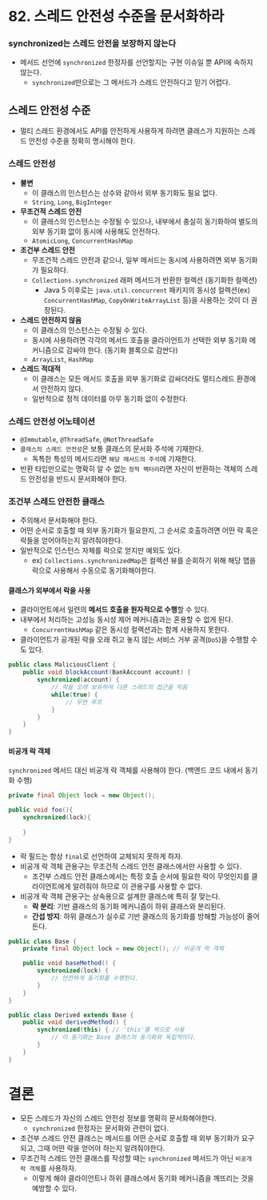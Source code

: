 # 82. 스레드 안전성 수준을 문서화하라
### synchronized는 스레드 안전을 보장하지 않는다
- 메서드 선언에 `synchronized` 한정자를 선언할지는 구현 이슈일 뿐 API에 속하지 않는다.
    - `synchronized`만으로는 그 메서드가 스레드 안전하다고 믿기 어렵다.


## 스레드 안전성 수준
- 멀티 스레드 환경에서도 API를 안전하게 사용하게 하려면 클래스가 지원하는 스레드 안전성 수준을 정확히 명시해야 한다.
### 스레드 안전성
- **불변**
    - 이 클래스의 인스턴스는 상수와 같아서 외부 동기화도 필요 없다.
    - `String`, `Long`, `BigInteger`
- **무조건적 스레드 안전**
    - 이 클래스의 인스턴스는 수정될 수 있으나, 내부에서 충실히 동기화하여 별도의 외부 동기화 없이 동시에 사용해도 안전하다.
    - `AtomicLong`, `ConcurrentHashMap`
- **조건부 스레드 안전**
    - 무조건적 스레드 안전과 같으나, 일부 메서드는 동시에 사용하려면 외부 동기화가 필요하다.
    - `Collections.synchronized` 래퍼 메서드가 반환한 컬렉션 (동기화한 컬렉션)
        - Java 5 이후로는 `java.util.concurrent` 패키지의 동시성 컬렉션(ex) `ConcurrentHashMap`, `CopyOnWriteArrayList` 등)을 사용하는 것이 더 권장된다.
- **스레드 안전하지 않음**
    - 이 클래스의 인스턴스는 수정될 수 있다.
    - 동시에 사용하려면 각각의 메서드 호출을 클라이언트가 선택한 외부 동기화 메커니즘으로 감싸야 한다. (동기화 블록으로 감싼다)
    - `ArrayList`, `HashMap`
- **스레드 적대적**
    - 이 클래스는 모든 메서드 호출을 외부 동기화로 감싸더라도 멀티스레드 환경에서 안전하지 않다.
    - 일반적으로 정적 데이터를 아무 동기화 없이 수정한다.

### 스레드 안전성 어노테이션
- `@Immutable`, `@ThreadSafe`, `@NotThreadSafe`
- `클래스의 스레드 안전성`은 보통 클래스의 문서화 주석에 기재한다.
    - 독특한 특성의 메서드라면 `해당 메서드의 주석`에 기재한다.
- 반환 타입만으로는 명확히 알 수 없는 `정적 팩터리`라면 자신이 반환하는 객체의 스레드 안전성을 반드시 문서화해야 한다.


### 조건부 스레드 안전한 클래스
- 주의해서 문서화해야 한다.
- 어떤 순서로 호출할 때 외부 동기화가 필요한지, 그 순서로 호출하려면 어떤 락 혹은 락들을 얻어야하는지 알려줘야한다.
- 일반적으로 인스턴스 자체를 락으로 얻지만 예외도 있다.
    - ex) `Collections.synchronizedMap`은 컬렉션 뷰를 순회하기 위해 해당 맵을 락으로 사용해서 수동으로 동기화해야한다.

#### 클래스가 외부에서 락을 사용
- 클라이언트에서 일련의 **메서드 호출을 원자적으로 수행**할 수 있다.
- 내부에서 처리하는 고성능 동시성 제어 메커니즘과는 혼용할 수 없게 된다.
    - `ConcurrentHashMap` 같은 동시성 컬렉션과는 함께 사용하지 못한다.
- 클라이언트가 공개된 락을 오래 쥐고 놓지 않는 서비스 거부 공격(`DoS`)을 수행할 수도 있다.
```java
public class MaliciousClient {
    public void blockAccount(BankAccount account) {
        synchronized(account) {
            // 락을 오래 보유하여 다른 스레드의 접근을 막음
            while(true) {
                // 무한 루프
            }
        }
    }
}
```

#### 비공개 락 객체
`synchronized` 메서드 대신 비공개 락 객체를 사용해야 한다. (백엔드 코드 내에서 동기화 수행)
```java
private final Object lock = new Object();

public void foo(){
	synchronized(lock){
	
	}
}
```
- 락 필드는 항상 `final`로 선언하여 교체되지 못하게 하자.
- 비공개 락 객체 관용구는 무조건적 스레드 안전 클래스에서만 사용할 수 있다.
    - 조건부 스레드 안전 클래스에서는 특정 호출 순서에 필요한 락이 무엇인지를 클라이언트에게 알려줘야 하므로 이 관용구를 사용할 수 없다.
- 비공개 락 객체 관용구는 상속용으로 설계한 클래스에 특히 잘 맞는다.
    - **락 분리**: 기반 클래스의 동기화 메커니즘이 하위 클래스와 분리된다.
    - **간섭 방지**: 하위 클래스가 실수로 기반 클래스의 동기화를 방해할 가능성이 줄어든다.
```java
public class Base {
    private final Object lock = new Object(); // 비공개 락 객체

    public void baseMethod() {
        synchronized(lock) {
            // 안전하게 동기화를 수행한다.
        }
    }
}

public class Derived extends Base {
    public void derivedMethod() {
        synchronized(this) { // 'this'를 락으로 사용
            // 이 동기화는 Base 클래스의 동기화와 독립적이다.
        }
    }
}
```

# 결론
- 모든 스레드가 자신의 스레드 안전성 정보를 명확히 문서화해야한다.
    - `synchronized` 한정자는 문서화와 관련이 없다.
- 조건부 스레드 안전 클래스는 메서드를 어떤 순서로 호출할 때 외부 동기화가 요구되고, 그때 어떤 락을 얻어야 하는지 알려줘야한다.
- 무조건적 스레드 안전 클래스를 작성할 때는 `synchronized` 메서드가 아닌 `비공개 락 객체`를 사용하자.
    - 이렇게 해야 클라이언트나 하위 클래스에서 동기화 메커니즘을 깨뜨리는 것을 예방할 수 있다.


